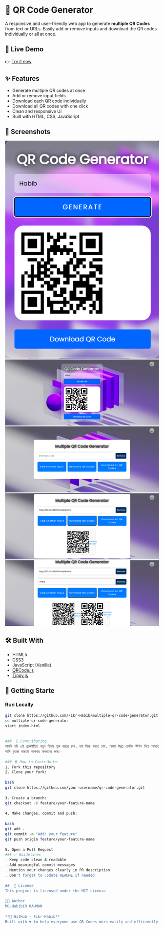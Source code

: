 # 🧾  QR Code Generator

A responsive and user-friendly web app to generate **multiple QR Codes** from text or URLs. Easily add or remove inputs and download the QR codes individually or all at once.


## 🔗 Live Demo
👉 [Try it now](https://fikr-habib.github.io/qr-code/) 


## ✨ Features
- Generate multiple QR codes at once
- Add or remove input fields
- Download each QR code individually
- Download all QR codes with one click
- Clean and responsive UI
- Built with HTML, CSS, JavaScript

## 📸 Screenshots
![Main User Interface of QR Code Generator](screenshots/main-ui.png.png)
![Adding a New Input Field](screenshots/add-input.png.png)
![Generating Multiple QR Codes](screenshots/multiple-generate-qr.png.png)
![Download Button for QR Codes](screenshots/download-button.png.png)
![Adding Another Input Field](screenshots/add-another-input.png.png)


## 🛠️ Built With
- HTML5  
- CSS3  
- JavaScript (Vanilla)  
- [QRCode.js](https://davidshimjs.github.io/qrcodejs/)  
- [Tippy.js](https://atomiks.github.io/tippyjs/)

## 🚀 Getting Starte
### Run Locally

```bash
git clone https://github.com/Fikr-Habib/multiple-qr-code-generator.git
cd multiple-qr-code-generator
start index.html


###  🤝 Contributing
আপনি যদি এই প্রজেক্টটিতে নতুন ফিচার যুক্ত করতে চান, বাগ ফিক্স করতে চান, অথবা উন্নত কোডিং স্টাইল নিয়ে আসতে চান — আপনি একেবারেই স্বাগতম! 😊
আমি কৃতজ্ঞ থাকবো আপনার অবদানের জন্য।

### 🪜 How to Contribute:
1. Fork this repository
2. Clone your fork:

bash
git clone https://github.com/your-username/qr-code-generator.git

3. Create a branch:
git checkout -b feature/your-feature-name

4. Make changes, commit and push:

bash
git add .
git commit -m "Add: your feature"
git push origin feature/your-feature-name

5. Open a Pull Request
### ✅ Guidelines
. Keep code clean & readable
. Add meaningful commit messages
. Mention your changes clearly in PR description
. Don't forget to update README if needed

##  📄 License
This project is licensed under the MIT License

👨‍💻 Author
MD.HabibIR RAHMAN

**🔗 GitHub - Fikr-Habib**
Built with ❤️ to help everyone use QR Codes more easily and efficiently.
